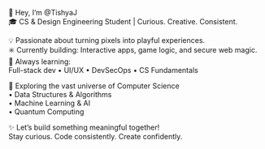 👋 Hey, I’m @TishyaJ    
🎓 CS & Design Engineering Student | Curious. Creative. Consistent.    

💡 Passionate about turning pixels into playful experiences.    
✳️ Currently building: Interactive apps, game logic, and secure web magic.    
🎯 Always learning:    
Full-stack dev   • UI/UX • DevSecOps   • CS Fundamentals    

🔵 Exploring the vast universe of Computer Science    
• Data Structures & Algorithms    
• Machine Learning & AI    
• Quantum Computing    

✨ Let’s build something meaningful together!    
Stay curious. Code consistently. Create confidently.  
